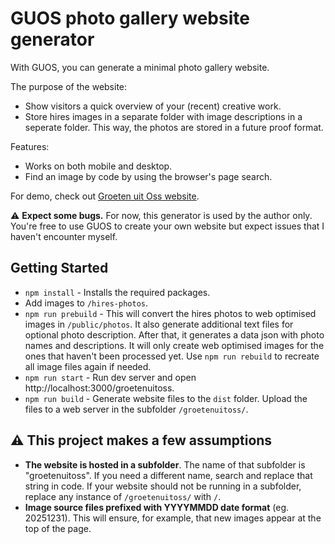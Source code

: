 # GUOS photo gallery website generator

With GUOS, you can generate a minimal photo gallery website.

The purpose of the website:

- Show visitors a quick overview of your (recent) creative work.
- Store hires images in a separate folder with image descriptions in a seperate folder. This way, the photos are stored in a future proof format.

Features:
- Works on both mobile and desktop.
- Find an image by code by using the browser's page search.

For demo, check out [Groeten uit Oss website](https://bososs.nl/groetenuitoss/).

⚠️ **Expect some bugs.** For now, this generator is used by the author only. You're free to use GUOS to create your own website but expect issues that I haven't encounter myself.

## Getting Started

- `npm install` - Installs the required packages.
- Add images to `/hires-photos`.
- `npm run prebuild` - This will convert the hires photos to web optimised images in `/public/photos`. It also generate additional text files for optional photo description. After that, it generates a data json with photo names and descriptions. It will only create web optimised images for the ones that haven't been processed yet. Use `npm run rebuild` to recreate all image files again if needed.
- `npm run start` - Run dev server and open  http://localhost:3000/groetenuitoss.
- `npm run build` - Generate website files to the `dist` folder. Upload the files to a web server in the subfolder `/groetenuitoss/`.

## ⚠️ This project makes a few assumptions

- **The website is hosted in a subfolder**. The name of that subfolder is "groetenuitoss". If you need a different name, search and replace that string in code. If your website should not be running in a subfolder, replace any instance of `/groetenuitoss/` with `/`.
- **Image source files prefixed with YYYYMMDD date format** (eg. 20251231). This will ensure, for example, that new images appear at the top of the page.